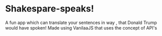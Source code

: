# Shakespare-speaks!
A fun app which can translate your sentences in way , that Donald Trump would have spoken! Made using VanilaaJS that uses the concept of API's 

